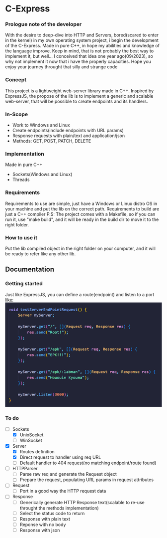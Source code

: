 # C-Express
### Prologue note of the developer
With the desire to deep-dive into HTTP and Servers, bored(scared to enter in the kernel) in my own operating system project, i begin the development of the C-Express. 
Made in pure C++, in hope my abilities and knowledge of the language improve.
Keep in mind, that is not probably the best way to implement it, but well... I conceived that idea one year ago(09/2023), so why not implement it now that i have the properly capacities.
Hope you enjoy your journey throught that silly and strange code

### Concept
This project is a lightweight web-server library made in C++. 
Inspired by ExpressJS, the propose of the lib is to implement a generic and scalable web-server, that will be possible to create endpoints and its handlers.

### In-Scope
- Work to Windows and Linux
- Create endpoints(include endpoints with URL params)
- Response requests with plain/text and application/json
- Methods: GET, POST, PATCH, DELETE

### Implementation
Made in pure C++
- Sockets(Windows and Linux)
- Threads

### Requirements
Requirements to use are simple, just have a Windows or Linux distro OS in your machine and put the lib on the correct path.
Requirements to build are just a C++ compiler
P.S: The project comes with a Makefile, so if you can run it, use "make build", and it will be ready in the build dir to move it to the right folder.

### How to use it
Put the lib compiled object in the right folder on your computer, and it will be ready to refer like any other lib.

## Documentation
### Getting started
Just like ExpressJS, you can define a route(endpoint) and listen to a port like:
![Getting started](docs/images/doc1.png)

### To do
- [ ] Sockets
  - [x] UnixSocket
  - [ ] WinSocket
- [x] Server
  - [x] Routes definition
  - [x] Direct request to handler using req URL
  - [ ] Default handler to 404 request(no matching endpoint/route found)
- [ ] HTTPParser
  - [ ] Parse raw req and generate the Request object
  - [ ] Prepare the request, populating URL params in request attributes
- [ ] Request
  - [ ] Port in a good way the HTTP request data 
- [ ] Response
  - [ ] Generically generate HTTP Response text(scalable to re-use throught the methods implementation)
  - [ ] Select the status code to return
  - [ ] Response with plain text
  - [ ] Reponse with no body
  - [ ] Response with json
